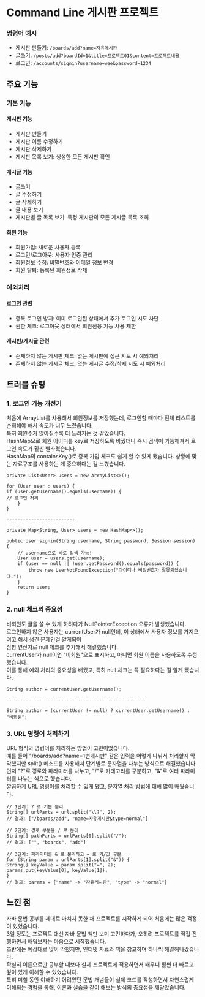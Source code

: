 # Command Line 게시판 프로젝트

### 명령어 예시
- 게시판 만들기: `/boards/add?name=자유게시판`
- 글쓰기: `/posts/add?boardId=1&title=프로젝트01&content=프로젝트내용`
- 로그인: `/accounts/signin?username=wee&password=1234`

##  주요 기능

### 기본 기능
#### 게시판 기능
- 게시판 만들기
- 게시판 이름 수정하기
- 게시판 삭제하기
- 게시판 목록 보기: 생성한 모든 게시판 확인

#### 게시글 기능
- 글쓰기
- 글 수정하기
- 글 삭제하기
- 글 내용 보기
- 게시판별 글 목록 보기: 특정 게시판의 모든 게시글 목록 조회

#### 회원 기능
- 회원가입: 새로운 사용자 등록
- 로그인/로그아웃: 사용자 인증 관리
- 회원정보 수정: 비밀번호와 이메일 정보 변경
- 회원 탈퇴: 등록된 회원정보 삭제

### 예외처리
####  로그인 관련
- 중복 로그인 방지: 이미 로그인된 상태에서 추가 로그인 시도 차단
- 권한 체크: 로그아웃 상태에서 회원전용 기능 사용 제한

####  게시판/게시글 관련
- 존재하지 않는 게시판 체크: 없는 게시판에 접근 시도 시 예외처리
- 존재하지 않는 게시글 체크: 없는 게시글 수정/삭제 시도 시 예외처리

##  트러블 슈팅

### 1. 로그인 기능 개선기

처음에 ArrayList를 사용해서 회원정보를 저장했는데, 로그인할 때마다 전체 리스트를 순회해야 해서 속도가 너무 느렸습니다.   
특히 회원수가 많아질수록 더 느려지는 것 같았습니다.  
HashMap으로 회원 아이디를 key로 저장하도록 바꿨더니 
즉시 검색이 가능해져서 로그인 속도가 훨씬 빨라졌습니다.   
HashMap의 containsKey()로 중복 가입 체크도 쉽게 할 수 있게 됐습니다.
상황에 맞는 자료구조를 사용하는 게 중요하다는 걸 느꼈습니다.
```
private List<User> users = new ArrayList<>();

for (User user : users) {
if (user.getUsername().equals(username)) {
// 로그인 처리
    }
}

-------------------------

private Map<String, User> users = new HashMap<>();

public User signin(String username, String password, Session session) {
    // username으로 바로 검색 가능!
    User user = users.get(username);
    if (user == null || !user.getPassword().equals(password)) {
        throw new UserNotFoundException("아이디나 비밀번호가 잘못되었습니다.");
    }
    return user;
}
```

### 2. null 체크의 중요성

비회원도 글을 쓸 수 있게 하려다가 NullPointerException 오류가 발생했습니다.   
로그인하지 않은 사용자는 currentUser가 null인데, 이 상태에서 사용자 정보를 가져오려고 해서 생긴 문제인걸 알게되어  
삼항 연산자로 null 체크를 추가해서 해결했습니다.   
currentUser가 null이면 "비회원"으로 표시하고, 아니면 회원 이름을 사용하도록 수정했습니다.  
이를 통해 예외 처리의 중요성을 배웠고, 특히 null 체크는 꼭 필요하다는 걸 알게 됐습니다.  
```
String author = currentUser.getUsername();

---------------------------------------------------

String author = (currentUser != null) ? currentUser.getUsername() : "비회원";

```

### 3. URL 명령어 처리하기

URL 형식의 명령어를 처리하는 방법이 고민이었습니다.   
예를 들어 "/boards/add?name=1번게시판" 같은 입력을 어떻게 나눠서 처리할지 막막했지만
split() 메소드를 사용해서 단계별로 문자열을 나누는 방식으로 해결했습니다.     
먼저 "?"로 경로와 파라미터를 나누고, "/"로 카테고리를 구분하고, "&"로 여러 파라미터를 나누는 식으로 했습니다.   
깔끔하게 URL 명령어를 처리할 수 있게 됐고, 문자열 처리 방법에 대해 많이 배웠습니다.
```
// 1단계: ? 로 기본 분리
String[] urlParts = url.split("\\?", 2);
// 결과: ["/boards/add", "name=자유게시판&type=normal"]

// 2단계: 경로 부분을 / 로 분리
String[] pathParts = urlParts[0].split("/");
// 결과: ["", "boards", "add"]

// 3단계: 파라미터를 & 로 분리하고 = 로 키/값 구분
for (String param : urlParts[1].split("&")) {
String[] keyValue = param.split("=", 2);
params.put(keyValue[0], keyValue[1]);
}
// 결과: params = {"name" -> "자유게시판", "type" -> "normal"}

```

## 느낀 점

자바 문법 공부를 제대로 마치지 못한 채 프로젝트를 시작하게 되어 처음에는 많은 걱정이 있었습니다.   
3일 정도는 프로젝트 대신 자바 문법 책만 보며 고민하다가, 오히려 프로젝트를 직접 진행하면서 배워보자는 마음으로 시작했습니다.  
초반에는 예상대로 많이 막혔지만, 인터넷 자료와 책을 참고하며 하나씩 해결해나갔습니다.   
확실히 이론으로만 공부할 때보다 실제 프로젝트에 적용하면서 배우니 훨씬 더 빠르고 깊이 있게 이해할 수 있었습니다.  
특히 며칠 동안 이해하기 어려웠던 문법 개념들이 실제 코드를 작성하면서 자연스럽게 이해되는 경험을 통해, 이론과 실습을 같이 해보는 방식의 중요성을 깨달았습니다.


